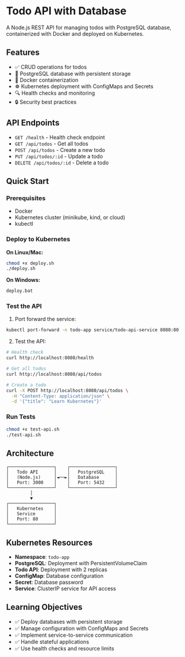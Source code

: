 # Todo API with Database

A Node.js REST API for managing todos with PostgreSQL database, containerized with Docker and deployed on Kubernetes.

## Features

- ✅ CRUD operations for todos
- 🐘 PostgreSQL database with persistent storage
- 🐳 Docker containerization
- ☸️ Kubernetes deployment with ConfigMaps and Secrets
- 🔍 Health checks and monitoring
- 🔒 Security best practices

## API Endpoints

- `GET /health` - Health check endpoint
- `GET /api/todos` - Get all todos
- `POST /api/todos` - Create a new todo
- `PUT /api/todos/:id` - Update a todo
- `DELETE /api/todos/:id` - Delete a todo

## Quick Start

### Prerequisites

- Docker
- Kubernetes cluster (minikube, kind, or cloud)
- kubectl

### Deploy to Kubernetes

**On Linux/Mac:**
```bash
chmod +x deploy.sh
./deploy.sh
```

**On Windows:**
```cmd
deploy.bat
```

### Test the API

1. Port forward the service:
```bash
kubectl port-forward -n todo-app service/todo-api-service 8080:80
```

2. Test the API:
```bash
# Health check
curl http://localhost:8080/health

# Get all todos
curl http://localhost:8080/api/todos

# Create a todo
curl -X POST http://localhost:8080/api/todos \
  -H "Content-Type: application/json" \
  -d '{"title": "Learn Kubernetes"}'
```

### Run Tests

```bash
chmod +x test-api.sh
./test-api.sh
```

## Architecture

```
┌─────────────────┐    ┌─────────────────┐
│   Todo API      │    │   PostgreSQL    │
│   (Node.js)     │◄──►│   Database      │
│   Port: 3000    │    │   Port: 5432    │
└─────────────────┘    └─────────────────┘
         │
         ▼
┌─────────────────┐
│   Kubernetes    │
│   Service       │
│   Port: 80      │
└─────────────────┘
```

## Kubernetes Resources

- **Namespace**: `todo-app`
- **PostgreSQL**: Deployment with PersistentVolumeClaim
- **Todo API**: Deployment with 2 replicas
- **ConfigMap**: Database configuration
- **Secret**: Database password
- **Service**: ClusterIP service for API access

## Learning Objectives

- ✅ Deploy databases with persistent storage
- ✅ Manage configuration with ConfigMaps and Secrets
- ✅ Implement service-to-service communication
- ✅ Handle stateful applications
- ✅ Use health checks and resource limits
